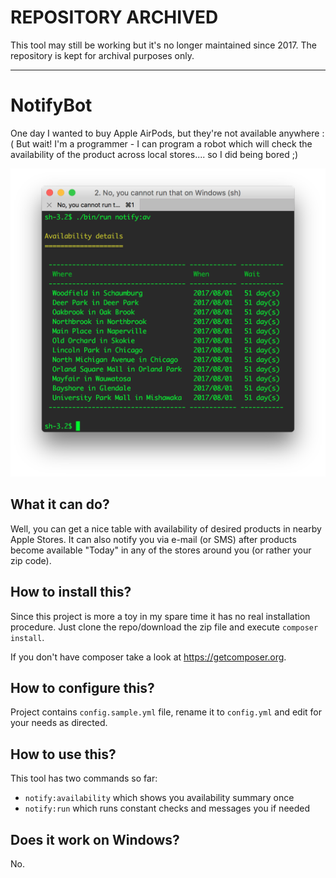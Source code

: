 # REPOSITORY ARCHIVED

This tool may still be working but it's no longer maintained since 2017. The repository is kept for archival purposes only.

---

# NotifyBot

One day I wanted to buy Apple AirPods, but they're not available anywhere :( But wait!
I'm a programmer - I can program a robot which will check the availability of the product
across local stores.... so I did being bored ;)

![preview](https://raw.githubusercontent.com/kiler129/NotifyBot/master/preview.png)

## What it can do?
Well, you can get a nice table with availability of desired products in nearby Apple
Stores. It can also notify you via e-mail (or SMS) after products become available "Today"
in any of the stores around you (or rather your zip code).

## How to install this?
Since this project is more a toy in my spare time it has no real installation procedure.
Just clone the repo/download the zip file and execute `composer install`.

If you don't have composer take a look at https://getcomposer.org.

## How to configure this?
Project contains `config.sample.yml` file, rename it to `config.yml` and edit for your
needs as directed.

## How to use this?
This tool has two commands so far:
  - `notify:availability` which shows you availability summary once
  - `notify:run` which runs constant checks and messages you if needed

## Does it work on Windows?
No.
